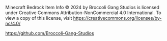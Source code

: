 Minecraft Bedrock Item Info © 2024 by Broccoli Gang Studios is licensed under Creative Commons Attribution-NonCommercial 4.0 International. To view a copy of this license, visit https://creativecommons.org/licenses/by-nc/4.0/

https://github.com/Broccoli-Gang-Studios
